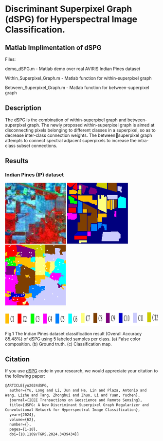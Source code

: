 # Discriminant Superpixel Graph (dSPG) for Hyperspectral Image Classification.

## Matlab Implimentation of dSPG

Files:

demo_dSPG.m   -  Matlab demo over real AVIRIS Indian Pines dataset
                 
Within_Superpixel_Graph.m   -  Matlab function for within-superpixel graph
   
Between_Superpixel_Graph.m   -  Matlab function for between-superpixel graph

## Description

The  dSPG  is  the combination of within-superpixel graph and between-superpixel graph. 
The newly proposed within-superpixel graph is aimed at disconnecting pixels belonging to different classes in a superpixel, so as to decrease inter-class connection weights. 
The betweensuperpixel graph attempts to connect spectral adjacent superpixels to increase the intra-class subset connections.

## Results

### Indian Pines (IP) dataset

<img src="figure/IP_FC.png" width="200" height="200"/> <img src="figure/IP_GT.png" width="200" height="200"/> <img src="figure/IP_dSPG.png" width="200" height="200"/>

<img src="figure/IP_legend.png" width="600" height="50"/>

Fig.1  The Indian Pines dataset classification result (Overall Accuracy 85.48%) of dSPG using 5 labeled samples per class. (a) False color composition. (b) Ground truth. (c) Classification map. 

## Citation

If you use [dSPG](https://github.com/yulong112/dSPG) code in your research, we would appreciate your citation to the following paper:

	@ARTICLE{yu2024dSPG,
	  author={Yu, Long and Li, Jun and He, Lin and Plaza, Antonio and Wang, Lizhe and Tang, Zhonghui and Zhuo, Li and Yuan, Yuchen},
	  journal={IEEE Transactions on Geoscience and Remote Sensing}, 
	  title={dSPG: A New Discriminant Superpixel Graph Regularizer and Convolutional Network for Hyperspectral Image Classification}, 
	  year={2024},
	  volume={62},
	  number={},
	  pages={1-18},
	  doi={10.1109/TGRS.2024.3439434}}
